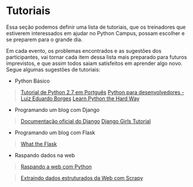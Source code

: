 # Tutoriais

Essa seção podemos definir uma lista de tutoriais, que os treinadores que estiverem interessados em ajudar no Python Campus, possam escolher e se preparem para o grande dia.

Em cada evento, os problemas encontrados e as sugestões dos participantes, vai tornar cada item dessa lista mais preparado para futuros imprevistos, e que assim todos saiam satisfeitos em aprender algo novo. Segue algumas sugestões de tutoriais:

 * Python Básico

> [Tutorial de Python 2.7 em Portguês](http://turing.com.br/pydoc/2.7/tutorial/)
> [Python para desenvolvedores - Luiz Eduardo Borges](https://ark4n.files.wordpress.com/2010/01/python_para_desenvolvedores_2ed.pdf)
> [Learn Python the Hard Way](http://learnpythonthehardway.org/book/)

 * Programando um blog com Django

> [Documentação oficial do Django](https://docs.djangoproject.com/en/1.8/intro/tutorial01/)
> [Django Girls Tutorial](http://tutorial.djangogirls.org/pt/index.html)

 * Programando um blog com Flask

> [What the Flask](http://pythonclub.com.br/what-the-flask-pt-1-introducao-ao-desenvolvimento-web-com-python)

 * Raspando dados na web

> [Raspando a web com Python](http://pythonclub.com.br/raspando-a-web-com-python-parte-1.html)

> [Extraindo dados estruturados da Web com Scrapy](http://www.infoq.com/br/presentations/extraindo-dados-estruturados-scrapy)
